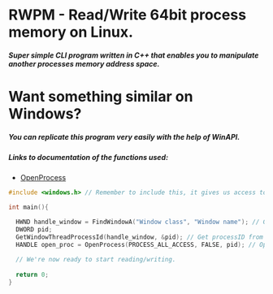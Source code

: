 # RWPM - Read/Write 64bit process memory on Linux. 
##### Super simple CLI program written in C++ that enables you to manipulate another processes memory address space.

# Want something similar on Windows?
##### You can replicate this program very easily with the help of WinAPI.
##### Links to documentation of the functions used:
- [OpenProcess](https://docs.microsoft.com/en-us/windows/win32/api/processthreadsapi/nf-processthreadsapi-openprocess "OpenProcess")
 
```cpp
#include <windows.h> // Remember to include this, it gives us access to the Windows API.

int main(){

  HWND handle_window = FindWindowA("Window class", "Window name"); // Get a handle to our target process by it's window name.
  DWORD pid;
  GetWindowThreadProcessId(handle_window, &pid); // Get processID from the window and store it in $pid;
  HANDLE open_proc = OpenProcess(PROCESS_ALL_ACCESS, FALSE, pid); // Open our target process with maximum priviliges.
  
  // We're now ready to start reading/writing.
  
  return 0;
}

```
